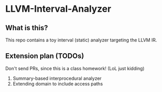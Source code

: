 # LLVM-Interval-Analyzer

## What is this?

This repo contains a toy interval (static) analyzer targeting the LLVM IR.

## Extension plan (TODOs)

Don't send PRs, since this is a class homework! (LoL just kidding)

1. Summary-based interprocedural analyzer
2. Extending domain to include access paths
